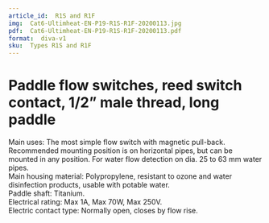 ```yaml
---
article_id:  R1S and R1F
img:  Cat6-Ultimheat-EN-P19-R1S-R1F-20200113.jpg
pdf:  Cat6-Ultimheat-EN-P19-R1S-R1F-20200113.pdf
format:  diva-v1
sku:  Types R1S and R1F
---
```


# Paddle flow switches, reed switch contact, 1/2” male thread, long paddle

Main uses: The most simple flow switch with magnetic pull-back. Recommended mounting position is on horizontal pipes,
but can be mounted in any position. For water flow detection on dia. 25 to 63 mm water pipes.  
Main housing material: Polypropylene, resistant to ozone and water disinfection products, usable with potable water.  
Paddle shaft: Titanium.  
Electrical rating: Max 1A, Max 70W, Max 250V.  
Electric contact type: Normally open, closes by flow rise.  

